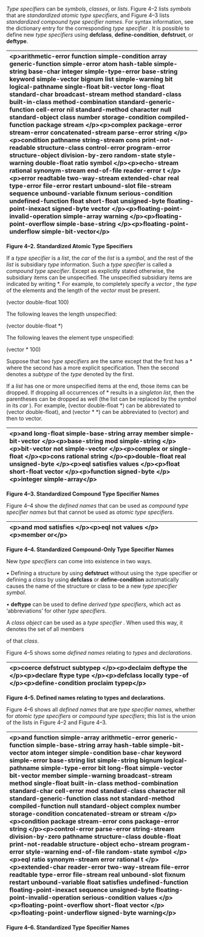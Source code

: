  

*Type specifiers* can be *symbols*, *classes*, or *lists*. Figure 4–2 lists *symbols* that are *standardized atomic type specifiers*, and Figure 4–3 lists *standardized compound type specifier names*. For syntax information, see the dictionary entry for the corresponding *type specifier* . It is possible to define new *type specifiers* using **defclass**, **define-condition**, **defstruct**, or **deftype**.  



|&#60;p&#62;**arithmetic-error function simple-condition array generic-function simple-error atom hash-table simple-string base-char integer simple-type-error base-string keyword simple-vector bignum list simple-warning bit logical-pathname single-float bit-vector long-float standard-char broadcast-stream method standard-class built-in-class method-combination standard-generic-function cell-error nil standard-method character null standard-object class number storage-condition compiled-function package stream** &#60;/p&#62;&#60;p&#62;**complex package-error stream-error concatenated-stream parse-error string** &#60;/p&#62;&#60;p&#62;**condition pathname string-stream cons print-not-readable structure-class control-error program-error structure-object division-by-zero random-state style-warning double-float ratio symbol** &#60;/p&#62;&#60;p&#62;**echo-stream rational synonym-stream end-of-file reader-error t** &#60;/p&#62;&#60;p&#62;**error readtable two-way-stream extended-char real type-error file-error restart unbound-slot file-stream sequence unbound-variable fixnum serious-condition undefined-function float short-float unsigned-byte floating-point-inexact signed-byte vector** &#60;/p&#62;&#60;p&#62;**floating-point-invalid-operation simple-array warning** &#60;/p&#62;&#60;p&#62;**floating-point-overflow simple-base-string** &#60;/p&#62;&#60;p&#62;**floating-point-underflow simple-bit-vector**&#60;/p&#62;|
| :- |


**Figure 4–2. Standardized Atomic Type Specifiers** 

If a *type specifier* is a *list*, the *car* of the *list* is a *symbol*, and the rest of the *list* is subsidiary *type* information. Such a *type specifier* is called a *compound type specifier*. Except as explicitly stated otherwise, the subsidiary items can be unspecified. The unspecified subsidiary items are indicated by writing \*. For example, to completely specify a *vector* , the *type* of the elements and the length of the *vector* must be present. 

(vector double-float 100) 

The following leaves the length unspecified:  



(vector double-float \*) 

The following leaves the element type unspecified: 

(vector \* 100) 

Suppose that two *type specifiers* are the same except that the first has a \* where the second has a more explicit specification. Then the second denotes a *subtype* of the *type* denoted by the first. 

If a *list* has one or more unspecified items at the end, those items can be dropped. If dropping all occurrences of \* results in a *singleton list*, then the parentheses can be dropped as well (the list can be replaced by the *symbol* in its *car* ). For example, (vector double-float \*) can be abbreviated to (vector double-float), and (vector \* \*) can be abbreviated to (vector) and then to vector. 

|&#60;p&#62;**and long-float simple-base-string array member simple-bit-vector** &#60;/p&#62;&#60;p&#62;**base-string mod simple-string** &#60;/p&#62;&#60;p&#62;**bit-vector not simple-vector** &#60;/p&#62;&#60;p&#62;**complex or single-float** &#60;/p&#62;&#60;p&#62;**cons rational string** &#60;/p&#62;&#60;p&#62;**double-float real unsigned-byte** &#60;/p&#62;&#60;p&#62;**eql satisfies values** &#60;/p&#62;&#60;p&#62;**float short-float vector** &#60;/p&#62;&#60;p&#62;**function signed-byte** &#60;/p&#62;&#60;p&#62;**integer simple-array**&#60;/p&#62;|
| :- |


**Figure 4–3. Standardized Compound Type Specifier Names** 

Figure 4–4 show the *defined names* that can be used as *compound type specifier names* but that cannot be used as *atomic type specifiers*. 

|&#60;p&#62;**and mod satisfies** &#60;/p&#62;&#60;p&#62;**eql not values** &#60;/p&#62;&#60;p&#62;**member or**&#60;/p&#62;|
| :- |


**Figure 4–4. Standardized Compound-Only Type Specifier Names** 

New *type specifiers* can come into existence in two ways. 

*•* Defining a structure by using **defstruct** without using the :type specifier or defining a *class* by using **defclass** or **define-condition** automatically causes the name of the structure or class to be a new *type specifier symbol*. 

*•* **deftype** can be used to define *derived type specifiers*, which act as ‘abbreviations’ for other *type specifiers*. 

A *class object* can be used as a *type specifier* . When used this way, it denotes the set of all members 





of that *class*. 

Figure 4–5 shows some *defined names* relating to *types* and *declarations*. 

|&#60;p&#62;**coerce defstruct subtypep** &#60;/p&#62;&#60;p&#62;**declaim deftype the** &#60;/p&#62;&#60;p&#62;**declare ftype type** &#60;/p&#62;&#60;p&#62;**defclass locally type-of** &#60;/p&#62;&#60;p&#62;**define-condition proclaim typep**&#60;/p&#62;|
| :- |


**Figure 4–5. Defined names relating to types and declarations.** 

Figure 4–6 shows all *defined names* that are *type specifier names*, whether for *atomic type specifiers* or *compound type specifiers*; this list is the union of the lists in Figure 4–2 and Figure 4–3.  



|&#60;p&#62;**and function simple-array arithmetic-error generic-function simple-base-string array hash-table simple-bit-vector atom integer simple-condition base-char keyword simple-error base-string list simple-string bignum logical-pathname simple-type-error bit long-float simple-vector bit-vector member simple-warning broadcast-stream method single-float built-in-class method-combination standard-char cell-error mod standard-class character nil standard-generic-function class not standard-method compiled-function null standard-object complex number storage-condition concatenated-stream or stream** &#60;/p&#62;&#60;p&#62;**condition package stream-error cons package-error string** &#60;/p&#62;&#60;p&#62;**control-error parse-error string-stream division-by-zero pathname structure-class double-float print-not-readable structure-object echo-stream program-error style-warning end-of-file random-state symbol** &#60;/p&#62;&#60;p&#62;**eql ratio synonym-stream error rational t** &#60;/p&#62;&#60;p&#62;**extended-char reader-error two-way-stream file-error readtable type-error file-stream real unbound-slot fixnum restart unbound-variable float satisfies undefined-function floating-point-inexact sequence unsigned-byte floating-point-invalid-operation serious-condition values** &#60;/p&#62;&#60;p&#62;**floating-point-overflow short-float vector** &#60;/p&#62;&#60;p&#62;**floating-point-underflow signed-byte warning**&#60;/p&#62;|
| :- |


**Figure 4–6. Standardized Type Specifier Names**  



